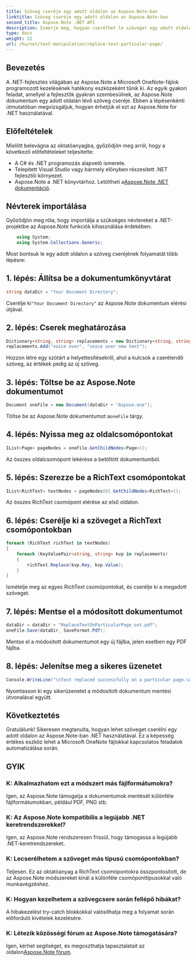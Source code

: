 ```yaml
---
title: Szöveg cseréje egy adott oldalon az Aspose.Note-ban
linktitle: Szöveg cseréje egy adott oldalon az Aspose.Note-ban
second_title: Aspose.Note .NET API
description: Ismerje meg, hogyan cserélhet le szöveget egy adott oldalon az Aspose.Note-ban .NET használatával. Kövesse lépésről lépésre útmutatónkat a hatékony szövegkezeléshez.
type: docs
weight: 22
url: /hu/net/text-manipulation/replace-text-particular-page/
---
```

## Bevezetés
A .NET-fejlesztés világában az Aspose.Note a Microsoft OneNote-fájlok programozott kezelésének hatékony eszközeként tűnik ki. Az egyik gyakori feladat, amellyel a fejlesztők gyakran szembesülnek, az Aspose.Note dokumentum egy adott oldalán lévő szöveg cseréje. Ebben a lépésenkénti útmutatóban megvizsgáljuk, hogyan érhetjük el ezt az Aspose.Note for .NET használatával.
## Előfeltételek
Mielőtt belevágna az oktatóanyagba, győződjön meg arról, hogy a következő előfeltételeket teljesítette:
- A C# és .NET programozás alapvető ismerete.
- Telepített Visual Studio vagy bármely előnyben részesített .NET fejlesztői környezet.
-  Aspose.Note a .NET könyvtárhoz. Letöltheti a[Aspose.Note .NET dokumentáció](https://reference.aspose.com/note/net/).
## Névterek importálása
Győződjön meg róla, hogy importálja a szükséges névtereket a .NET-projektbe az Aspose.Note funkciók kihasználása érdekében:
```csharp
    using System;
    using System.Collections.Generic;
```
Most bontsuk le egy adott oldalon a szöveg cseréjének folyamatát több lépésre:
## 1. lépés: Állítsa be a dokumentumkönyvtárat
```csharp
string dataDir = "Your Document Directory";
```
 Cserélje ki`"Your Document Directory"` az Aspose.Note dokumentum elérési útjával.
## 2. lépés: Cserek meghatározása
```csharp
Dictionary<string, string> replacements = new Dictionary<string, string>();
replacements.Add("voice over", "voice over new text");
```
Hozzon létre egy szótárt a helyettesítésekről, ahol a kulcsok a cserélendő szöveg, az értékek pedig az új szöveg.
## 3. lépés: Töltse be az Aspose.Note dokumentumot
```csharp
Document oneFile = new Document(dataDir + "Aspose.one");
```
 Töltse be az Aspose.Note dokumentumot a`oneFile` tárgy.
## 4. lépés: Nyissa meg az oldalcsomópontokat
```csharp
IList<Page> pageNodes = oneFile.GetChildNodes<Page>();
```
Az összes oldalcsomópont lekérése a betöltött dokumentumból.
## 5. lépés: Szerezze be a RichText csomópontokat
```csharp
IList<RichText> textNodes = pageNodes[0].GetChildNodes<RichText>();
```
Az összes RichText csomópont elérése az első oldalon.
## 6. lépés: Cserélje ki a szöveget a RichText csomópontokban
```csharp
foreach (RichText richText in textNodes)
{
    foreach (KeyValuePair<string, string> kvp in replacements)
    {
        richText.Replace(kvp.Key, kvp.Value);
    }
}
```
Ismételje meg az egyes RichText csomópontokat, és cserélje ki a megadott szöveget.
## 7. lépés: Mentse el a módosított dokumentumot
```csharp
dataDir = dataDir + "ReplaceTextOnParticularPage_out.pdf";
oneFile.Save(dataDir, SaveFormat.Pdf);
```
Mentse el a módosított dokumentumot egy új fájlba, jelen esetben egy PDF fájlba.
## 8. lépés: Jelenítse meg a sikeres üzenetet
```csharp
Console.WriteLine("\nText replaced successfully on a particular page.\nFile saved at " + dataDir);
```
Nyomtasson ki egy sikerüzenetet a módosított dokumentum mentési útvonalával együtt.
## Következtetés
Gratulálunk! Sikeresen megtanulta, hogyan lehet szöveget cserélni egy adott oldalon az Aspose.Note-ban .NET használatával. Ez a képesség értékes eszköz lehet a Microsoft OneNote fájlokkal kapcsolatos feladatok automatizálása során.
## GYIK
### K: Alkalmazhatom ezt a módszert más fájlformátumokra?
Igen, az Aspose.Note támogatja a dokumentumok mentését különféle fájlformátumokban, például PDF, PNG stb.
### K: Az Aspose.Note kompatibilis a legújabb .NET keretrendszerekkel?
Igen, az Aspose.Note rendszeresen frissül, hogy támogassa a legújabb .NET-keretrendszereket.
### K: Lecserélhetem a szöveget más típusú csomópontokban?
Teljesen. Ez az oktatóanyag a RichText csomópontokra összpontosított, de az Aspose.Note módszereket kínál a különféle csomóponttípusokkal való munkavégzéshez.
### K: Hogyan kezelhetem a szövegcsere során fellépő hibákat?
A hibakezelést try-catch blokkokkal valósíthatja meg a folyamat során előforduló kivételek kezelésére.
### K: Létezik közösségi fórum az Aspose.Note támogatására?
 Igen, kérhet segítséget, és megoszthatja tapasztalatait az oldalon[Aspose.Note fórum](https://forum.aspose.com/c/note/28).
